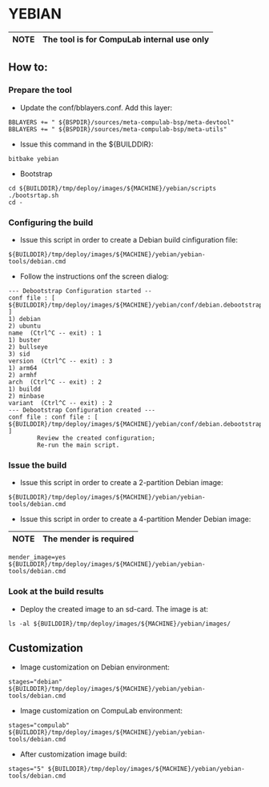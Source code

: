 # YEBIAN

|NOTE|The tool is for CompuLab internal use only|
|:---|:---|

## How to:

### Prepare the tool
* Update the conf/bblayers.conf. Add this layer:
```
BBLAYERS += " ${BSPDIR}/sources/meta-compulab-bsp/meta-devtool"
BBLAYERS += " ${BSPDIR}/sources/meta-compulab-bsp/meta-utils"
```

* Issue this command in the ${BUILDDIR}:
```
bitbake yebian
```

* Bootstrap
```
cd ${BUILDDIR}/tmp/deploy/images/${MACHINE}/yebian/scripts
./bootsrtap.sh
cd -
```

### Configuring the build

* Issue this script in order to create a Debian build cinfiguration file:
```
${BUILDDIR}/tmp/deploy/images/${MACHINE}/yebian/yebian-tools/debian.cmd
```
* Follow the instructions onf the screen dialog:
```
--- Debootstrap Configuration started --
conf file : [ ${BUILDDIR}/tmp/deploy/images/${MACHINE}/yebian/conf/debian.debootstrap.inc ]
1) debian
2) ubuntu
name  (Ctrl^C -- exit) : 1
1) buster
2) bullseye
3) sid
version  (Ctrl^C -- exit) : 3
1) arm64
2) armhf
arch  (Ctrl^C -- exit) : 2
1) buildd
2) minbase
variant  (Ctrl^C -- exit) : 2
--- Debootstrap Configuration created ---
conf file : conf file : [ ${BUILDDIR}/tmp/deploy/images/${MACHINE}/yebian/conf/debian.debootstrap.inc ]
        Review the created configuration;
        Re-run the main script.
```

### Issue the build

* Issue this script in order to create a 2-partition Debian image:
```
${BUILDDIR}/tmp/deploy/images/${MACHINE}/yebian/yebian-tools/debian.cmd
```

* Issue this script in order to create a 4-partition Mender Debian image:

|NOTE|The mender is required|
|:---|:---|

```
mender_image=yes ${BUILDDIR}/tmp/deploy/images/${MACHINE}/yebian/yebian-tools/debian.cmd
```

### Look at the build results
* Deploy the created image to an sd-card. The image is at:
```
ls -al ${BUILDDIR}/tmp/deploy/images/${MACHINE}/yebian/images/
```

## Customization

* Image customization on Debian environment:
```
stages="debian" ${BUILDDIR}/tmp/deploy/images/${MACHINE}/yebian/yebian-tools/debian.cmd
```

* Image customization on CompuLab environment:
```
stages="compulab" ${BUILDDIR}/tmp/deploy/images/${MACHINE}/yebian/yebian-tools/debian.cmd
```

* After customization image build:
```
stages="5" ${BUILDDIR}/tmp/deploy/images/${MACHINE}/yebian/yebian-tools/debian.cmd
```
